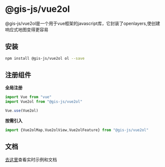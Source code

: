 # @gis-js/vue2ol

@gis-js/vue2ol是一个用于vue框架的javascript库，它封装了openlayers,使创建响应式地图变得更容易

## 安装

```bash
npm install @gis-js/vue2ol ol --save
```

## 注册组件

**全局注册**

```javascript
import Vue from "vue"
import Vue2ol from "@gis-js/vue2ol"

Vue.use(Vue2ol)
```

**按需引入**

```javascript
import {Vue2olMap,Vue2olView,Vue2olFeature} from "@gis-js/vue2ol"
```



## 文档

[去这里](https://panzhiyue.github.io/gis-js/vue2ol/index.html)查看实时示例和文档

